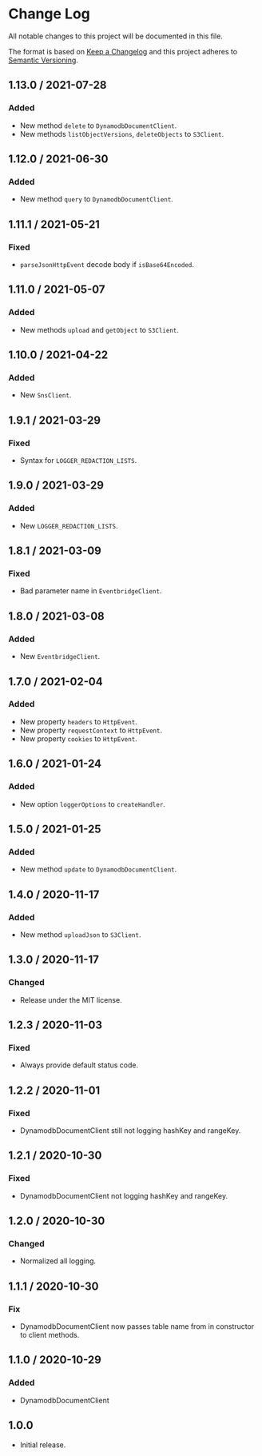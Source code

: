 # Change Log

All notable changes to this project will be documented in this file.

The format is based on [Keep a Changelog](https://keepachangelog.com/) and this project adheres to
[Semantic Versioning](https://semver.org/).

## 1.13.0 / 2021-07-28

### Added

- New method `delete` to `DynamodbDocumentClient`.
- New methods `listObjectVersions`, `deleteObjects` to `S3Client`.

## 1.12.0 / 2021-06-30

### Added

- New method `query` to `DynamodbDocumentClient`.

## 1.11.1 / 2021-05-21

### Fixed

- `parseJsonHttpEvent` decode body if `isBase64Encoded`.

## 1.11.0 / 2021-05-07

### Added

- New methods `upload` and `getObject` to `S3Client`.

## 1.10.0 / 2021-04-22

### Added

- New `SnsClient`.

## 1.9.1 / 2021-03-29

### Fixed

- Syntax for `LOGGER_REDACTION_LISTS`.

## 1.9.0 / 2021-03-29

### Added

- New `LOGGER_REDACTION_LISTS`.

## 1.8.1 / 2021-03-09

### Fixed

- Bad parameter name in `EventbridgeClient`.

## 1.8.0 / 2021-03-08

### Added

- New `EventbridgeClient`.

## 1.7.0 / 2021-02-04

### Added

- New property `headers` to `HttpEvent`.
- New property `requestContext` to `HttpEvent`.
- New property `cookies` to `HttpEvent`.

## 1.6.0 / 2021-01-24

### Added

- New option `loggerOptions` to `createHandler`.

## 1.5.0 / 2021-01-25

### Added

- New method `update` to `DynamodbDocumentClient`.

## 1.4.0 / 2020-11-17

### Added

- New method `uploadJson` to `S3Client`.

## 1.3.0 / 2020-11-17

### Changed

- Release under the MIT license.

## 1.2.3 / 2020-11-03

### Fixed

- Always provide default status code.

## 1.2.2 / 2020-11-01

### Fixed

- DynamodbDocumentClient still not logging hashKey and rangeKey.

## 1.2.1 / 2020-10-30

### Fixed

- DynamodbDocumentClient not logging hashKey and rangeKey.

## 1.2.0 / 2020-10-30

### Changed

- Normalized all logging.

## 1.1.1 / 2020-10-30

### Fix

- DynamodbDocumentClient now passes table name from in constructor to client methods.

## 1.1.0 / 2020-10-29

### Added

- DynamodbDocumentClient

## 1.0.0

- Initial release.
